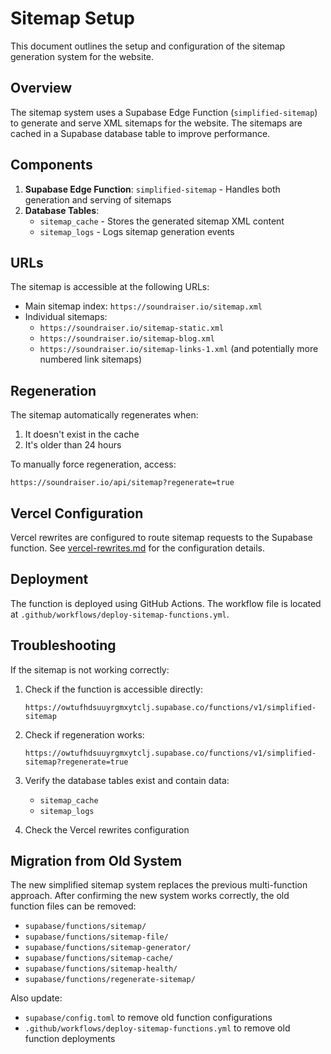 # Sitemap Setup

This document outlines the setup and configuration of the sitemap generation system for the website.

## Overview

The sitemap system uses a Supabase Edge Function (`simplified-sitemap`) to generate and serve XML sitemaps for the website. The sitemaps are cached in a Supabase database table to improve performance.

## Components

1. **Supabase Edge Function**: `simplified-sitemap` - Handles both generation and serving of sitemaps
2. **Database Tables**:
   - `sitemap_cache` - Stores the generated sitemap XML content
   - `sitemap_logs` - Logs sitemap generation events

## URLs

The sitemap is accessible at the following URLs:

- Main sitemap index: `https://soundraiser.io/sitemap.xml`
- Individual sitemaps:
  - `https://soundraiser.io/sitemap-static.xml`
  - `https://soundraiser.io/sitemap-blog.xml`
  - `https://soundraiser.io/sitemap-links-1.xml` (and potentially more numbered link sitemaps)

## Regeneration

The sitemap automatically regenerates when:
1. It doesn't exist in the cache
2. It's older than 24 hours

To manually force regeneration, access:
```
https://soundraiser.io/api/sitemap?regenerate=true
```

## Vercel Configuration

Vercel rewrites are configured to route sitemap requests to the Supabase function. See [vercel-rewrites.md](./vercel-rewrites.md) for the configuration details.

## Deployment

The function is deployed using GitHub Actions. The workflow file is located at `.github/workflows/deploy-sitemap-functions.yml`.

## Troubleshooting

If the sitemap is not working correctly:

1. Check if the function is accessible directly:
   ```
   https://owtufhdsuuyrgmxytclj.supabase.co/functions/v1/simplified-sitemap
   ```

2. Check if regeneration works:
   ```
   https://owtufhdsuuyrgmxytclj.supabase.co/functions/v1/simplified-sitemap?regenerate=true
   ```

3. Verify the database tables exist and contain data:
   - `sitemap_cache`
   - `sitemap_logs`

4. Check the Vercel rewrites configuration

## Migration from Old System

The new simplified sitemap system replaces the previous multi-function approach. After confirming the new system works correctly, the old function files can be removed:

- `supabase/functions/sitemap/`
- `supabase/functions/sitemap-file/`
- `supabase/functions/sitemap-generator/`
- `supabase/functions/sitemap-cache/`
- `supabase/functions/sitemap-health/`
- `supabase/functions/regenerate-sitemap/`

Also update:
- `supabase/config.toml` to remove old function configurations
- `.github/workflows/deploy-sitemap-functions.yml` to remove old function deployments 